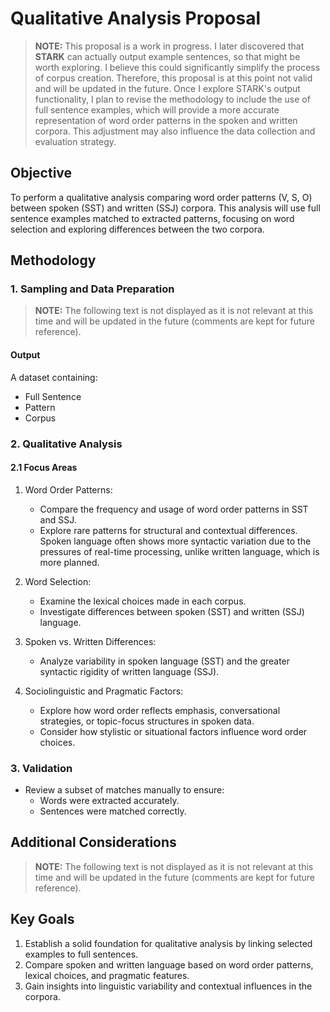 # Qualitative Analysis Proposal

> **NOTE:** This proposal is a work in progress. I later discovered that **STARK** can actually output example sentences, so that might be worth exploring. I believe this could significantly simplify the process of corpus creation. Therefore, this proposal is at this point not valid and will be updated in the future. Once I explore STARK's output functionality, I plan to revise the methodology to include the use of full sentence examples, which will provide a more accurate representation of word order patterns in the spoken and written corpora. This adjustment may also influence the data collection and evaluation strategy.

## Objective
To perform a qualitative analysis comparing word order patterns (V, S, O) between spoken (SST) and written (SSJ) corpora. This analysis will use full sentence examples matched to extracted patterns, focusing on word selection and exploring differences between the two corpora.

## Methodology
### 1. Sampling and Data Preparation

> **NOTE:** The following text is not displayed as it is not relevant at this time and will be updated in the future (comments are kept for future reference).

<!-- 
### 1.1 Random Proportional Selection
#### Goal
- Select 100 examples proportionally across patterns and corpora.
- Ensure all patterns present in the dataset, including rare ones, are represented.

#### Proportional Sampling
1. Frequency Distribution Analysis:
   - Analyze the frequency of each pattern (e.g., SVO, VSO) in both SST and SSJ corpora.
   - Allocate sample numbers proportionally to reflect the distribution in each corpus. Proportional sampling ensures reliable comparisons and avoids bias.

2. Inclusion of Rare Patterns:
   - Ensure rare patterns are included by selecting at least one example per pattern, where possible. Including less common structures can reveal important syntactic details.

#### Output
- A list of selected examples containing:
  - Words from the examples (excluding relations like `nsubj` and `obj`).
  - Metadata:
    - Pattern classification (e.g., SVO, VSO).
    - Corpus origin (SST or SSJ).

### 1.2 Matching Selected Examples to Full Sentences
#### Challenge
- **Note**: The STARK program outputs trees with only extracted words and their relations, not full sentences, or examples of individual sentences, but without relations added.
- The original corpora include complete sentences marked with `# text`.

#### Solution
1. Word Extraction:
   - Extract only the words for each selected example, ignoring relational tags.
   - *Example*: From `imajo >nsubj otroci >obj priložnosti`, extract `imajo`, `otroci`, `priložnosti`.

2. Corpus Search:
   - Search the original corpora to find sentences containing the extracted words:
     - SST corpus: `data/src/sl_sst-ud.conllu`
     - SSJ corpus: `data/src/cleaned_sl_ssj-ud.conllu`
   - Locate sentences marked by `# text` where all extracted words appear, regardless of word order. Including multiple matches allows for more contextual analysis.

3. Match Resolution:
   - If one sentence matches, select it.
   - If multiple sentences match, include all for further comparison and deal with this later.

4. Result Annotation:
   - Record the following for each match:
     - Full sentence (`# text` content).
     - Word order pattern (e.g., VSO, SVO).
     - Corpus source (SST or SSJ).

-->
#### Output
A dataset containing:
- Full Sentence
- Pattern
- Corpus

### 2. Qualitative Analysis

#### 2.1 Focus Areas
1. Word Order Patterns:
   - Compare the frequency and usage of word order patterns in SST and SSJ.
   - Explore rare patterns for structural and contextual differences. Spoken language often shows more syntactic variation due to the pressures of real-time processing, unlike written language, which is more planned.

2. Word Selection:
   - Examine the lexical choices made in each corpus.
   - Investigate differences between spoken (SST) and written (SSJ) language.

3. Spoken vs. Written Differences:
   - Analyze variability in spoken language (SST) and the greater syntactic rigidity of written language (SSJ).

4. Sociolinguistic and Pragmatic Factors:
   - Explore how word order reflects emphasis, conversational strategies, or topic-focus structures in spoken data.
   - Consider how stylistic or situational factors influence word order choices.

### 3. Validation

- Review a subset of matches manually to ensure:
  - Words were extracted accurately.
  - Sentences were matched correctly.

## Additional Considerations

> **NOTE:** The following text is not displayed as it is not relevant at this time and will be updated in the future (comments are kept for future reference).

<!-- 
- **Pre-annotation as an Alternative**:
  - Ideally, corpora should have unique sentence IDs during preprocessing. Without this, matching based on words in `# text` provides a workable solution.

- **Future Steps**:
  - Annotate corpora with unique IDs for future projects to simplify matching and analysis.
  -->

## Key Goals
1. Establish a solid foundation for qualitative analysis by linking selected examples to full sentences.
2. Compare spoken and written language based on word order patterns, lexical choices, and pragmatic features.
3. Gain insights into linguistic variability and contextual influences in the corpora.